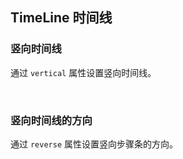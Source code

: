 <div class="demo-header">
<p class="overviewicon">
  <span class="wapi-navigation-steps"/>
</p>

## TimeLine 时间线

<nova-uxlink widget-name="Steps"></nova-uxlink>
</div>

### 竖向时间线

通过 `vertical` 属性设置竖向时间线。

<nova-demo-view link="time-line/vertical-step"></nova-demo-view>

<br>

### 竖向时间线的方向

通过 `reverse` 属性设置竖向步骤条的方向。

<nova-demo-view link="time-line/vertical-step-reverse"></nova-demo-view>

<br>
